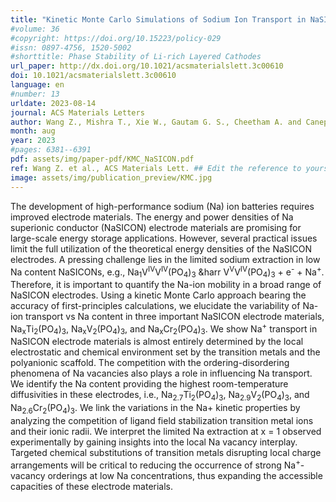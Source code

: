 ```yaml
---
title: "Kinetic Monte Carlo Simulations of Sodium Ion Transport in NaSICON Electrodes"
#volume: 36
#copyright: https://doi.org/10.15223/policy-029
#issn: 0897-4756, 1520-5002
#shorttitle: Phase Stability of Li-rich Layered Cathodes
url_paper: http://dx.doi.org/10.1021/acsmaterialslett.3c00610
doi: 10.1021/acsmaterialslett.3c00610
language: en
#number: 13
urldate: 2023-08-14 
journal: ACS Materials Letters
author: Wang Z., Mishra T., Xie W., Gautam G. S., Cheetham A. and Canepa P.
month: aug
year: 2023
#pages: 6381--6391
pdf: assets/img/paper-pdf/KMC_NaSICON.pdf
ref: Wang Z. et al., ACS Materials Lett. ## Edit the reference to yours
image: assets/img/publication_preview/KMC.jpg
---
```


The development of high-performance sodium (Na) ion batteries requires improved electrode materials. The energy and power densities of Na superionic conductor (NaSICON) electrode materials are promising for large-scale energy storage applications. However, several practical issues limit the full utilization of the theoretical energy densities of the NaSICON electrodes. A pressing challenge lies in the limited sodium extraction in low Na content NaSICONs, e.g., Na<sub>1</sub>V<sup>IV</sup>V<sup>IV</sup>(PO<sub>4</sub>)<sub>3</sub> &harr V<sup>V</sup>V<sup>IV</sup>(PO<sub>4</sub>)<sub>3</sub> + e<sup>-</sup> + Na<sup>+</sup>. Therefore, it is important to quantify the Na-ion mobility in a broad range of NaSICON electrodes. Using a kinetic Monte Carlo approach bearing the accuracy of first-principles calculations, we elucidate the variability of Na-ion transport vs Na content in three important NaSICON electrode materials, Na<sub>x</sub>Ti<sub>2</sub>(PO<sub>4</sub>)<sub>3</sub>, Na<sub>x</sub>V<sub>2</sub>(PO<sub>4</sub>)<sub>3</sub>, and Na<sub>x</sub>Cr<sub>2</sub>(PO<sub>4</sub>)<sub>3</sub>. We show Na<sup>+</sup> transport in NaSICON electrode materials is almost entirely determined by the local electrostatic and chemical environment set by the transition metals and the polyanionic scaffold. The competition with the ordering-disordering phenomena of Na vacancies also plays a role in influencing Na transport. We identify the Na content providing the highest room-temperature diffusivities in these electrodes, i.e., Na<sub>2.7</sub>Ti<sub>2</sub>(PO<sub>4</sub>)<sub>3</sub>, Na<sub>2.9</sub>V<sub>2</sub>(PO<sub>4</sub>)<sub>3</sub>, and Na<sub>2.6</sub>Cr<sub>2</sub>(PO<sub>4</sub>)<sub>3</sub>. We link the variations in the Na+ kinetic properties by analyzing the competition of ligand field stabilization transition metal ions and their ionic radii. We interpret the limited Na extraction at x = 1 observed experimentally by gaining insights into the local Na vacancy interplay. Targeted chemical substitutions of transition metals disrupting local charge arrangements will be critical to reducing the occurrence of strong Na<sup>+</sup>-vacancy orderings at low Na concentrations, thus expanding the accessible capacities of these electrode materials.
